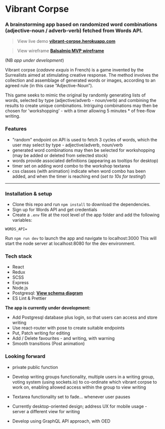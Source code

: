 # Vibrant Corpse

### A brainstorming app based on randomized word combinations (adjective-noun / adverb-verb) fetched from Words API.

> View live demo **[vibrant-corpse.herokuapp.com](https://vibrant-corpse.herokuapp.com/)**

> View wireframe **[Balsalmiq MVP wireframe](https://balsamiq.cloud/skaraus/pxyxy70/r2278)**

(NB _app under development_)

Vibrant corpse (_cadavre exquis_ in French) is a game invented by the Surrealists aimed at stimulating creative response. The method involves the collection and assemblage of generated words or images, according to an agreed rule (in this case “Adjective-Noun”).

This game seeks to mimic the original by randomly generating lists of words, selected by type (adjective/adverb - noun/verb) and combining the results to create unique combinations. Intriguing combinations may then be chosen for 'workshopping' - with a timer allowing 5 minutes \* of free-flow writing.

### Features

- "random" endpoint on API is used to fetch 3 cycles of words, which the user may select by type - adjective/adverb, noun/verb
- generated word combinations may then be selected for workshopping (may be added or deleted from selected stock)
- words provide associated definitions (appearing as tooltips for desktop)
- timer set on adding word combo to the workshop textarea
- css classes (with animation) indicate when word combo has been added, and when the timer is reaching end (_set to 10s for testing!_)

---

### Installation & setup

- Clone this repo and run `npm install` to download the dependencies.
- Sign up for Words API and get credentials
- Create a `.env` file at the root level of the app folder and add the following variables:

```
WORDS_API=

```

Run `npm run dev` to launch the app and navigate to localhost:3000
This will start the node server at localhost:8080 for the dev environment.

### Tech stack

- React
- Redux
- SCSS
- Express
- Node.js
- Postgresql: **[View schema diagram](https://dbdiagram.io/d/5e0a0637edf08a25543f8004)**
- ES Lint &amp; Prettier

**The app is currently under development:**

- Add Postgresql database plus login, so that users can access and store writing
- Use react-router with pose to create suitable endpoints
- Put, Patch writing for editing
- Add / Delete favourites - and writing, with warning
- Smooth transitions (Post animation)

### Looking forward

- private public function
- Develop writing groups functionality, multiple users in a writing group, voting system (using sockets.io) to co-ordinate which vibrant corpse to work on, enabling allowed access within the group to view writing

- Textarea functionality set to fade… whenever user pauses
- Currently desktop-oriented design; address UX for mobile usage - server a different view for writing

- Develop using GraphQL API approach, with OED

